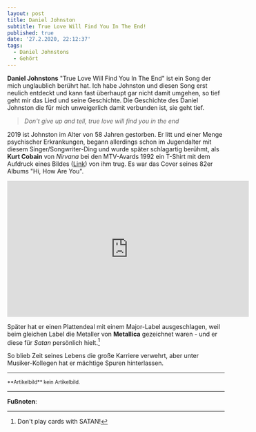 ```yaml
---
layout: post
title: Daniel Johnston
subtitle: True Love Will Find You In The End!
published: true
date: '27.2.2020, 22:12:37'
tags:
  - Daniel Johnstons
  - Gehört
---
```

**Daniel Johnstons** "True Love Will Find You In The End" ist ein Song der mich unglaublich berührt hat. Ich habe Johnston und diesen Song erst neulich entdeckt und kann fast überhaupt gar nicht damit umgehen, so tief geht mir das Lied und seine Geschichte. Die Geschichte des Daniel Johnston die für mich unweigerlich damit verbunden ist, sie geht tief.

> _Don't give up and tell, true love will find you in the end_

2019 ist Johnston im Alter von 58 Jahren gestorben. Er litt und einer Menge psychischer Erkrankungen, begann allerdings schon im Jugendalter mit diesem Singer/Songwriter-Ding und wurde später schlagartig berühmt, als **Kurt Cobain** von _Nirvana_ bei den MTV-Avards 1992 ein T-Shirt mit dem Aufdruck eines Bildes ([Link](https://www.bing.com/images/search?view=detailV2&id=5C349D0010E717405C9221A6B9D28E6A35C5ABD5&thid=OIP.YjbBVwg2DWBO3a22edqPNAHaHa&mediaurl=https%3A%2F%2Fae01.alicdn.com%2Fkf%2FHTB1.zy_d4uaVKJjSZFjq6AjmpXax%2F2017-new-NIRVANA-Kurt-Cobain-same-style-hi-how-are-you-frog-rock-and-roll-short.jpg_640x640.jpg&exph=640&expw=640&q=kurt+cobain+johnston&selectedindex=6&ajaxhist=0&vt=0&eim=1,6)) von ihm trug. Es war das Cover seines 82er Albums "Hi, How Are You".

<iframe width="560" height="315" src="https://www.youtube.com/embed/Ma7lyfYzIw8" frameborder="0" allow="accelerometer; autoplay; encrypted-media; gyroscope; picture-in-picture" allowfullscreen></iframe>

Später hat er einen Plattendeal mit einem Major-Label ausgeschlagen, weil beim gleichen Label die Metaller von **Metallica** gezeichnet waren - und er diese für *Satan* persönlich hielt.[^1]

So blieb Zeit seines Lebens die große Karriere verwehrt, aber unter Musiker-Kollegen hat er mächtige Spuren hinterlassen.

---

<small>
**Artikelbild** kein Artikelbild.
</small>

---

**Fußnoten**:

[^1]: Don't play cards with SATAN!
